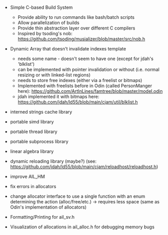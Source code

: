 - Simple C-based Build System
  - Provide ability to run commands like bash/batch scripts
  - Allow parallelization of builds
  - Provide thin abstraction layer over different C compilers
  - Inspired by tsoding's nob: https://github.com/tsoding/musializer/blob/master/src/nob.h

- Dynamic Array that doesn't invalidate indexes template
  - needs some name - doesn't seem to have one (except for jdah's 'blklist')
  - can be implemented with pointer invalidation or without (i.e. normal resizing or with linked-list regions)
  - needs to store free indexes (either via a freelist or bitmaps)
  - Implemented with freelists before in Odin (called PersonManger here): https://github.com/ArtInLines/famtree/blob/master/model.odin
  - jdah implemented it with bitmaps here: https://github.com/jdah/ld55/blob/main/cjam/util/blklist.h
- interned strings cache library
- portable simd library
- portable thread library
- portable subprocess library
- linear algebra library
- dynamic reloading library (maybe?) (see: https://github.com/jdah/ld55/blob/main/cjam/reloadhost/reloadhost.h)
- improve AIL_HM
- fix errors in allocators
- change allocator interface to use a single function with an enum determining the action (alloc/free/etc.) -> requires less space (same as Odin's implementation of allocators)
- Formatting/Printing for ail_sv.h
- Visualization of allocations in ail_alloc.h for debugging memory bugs